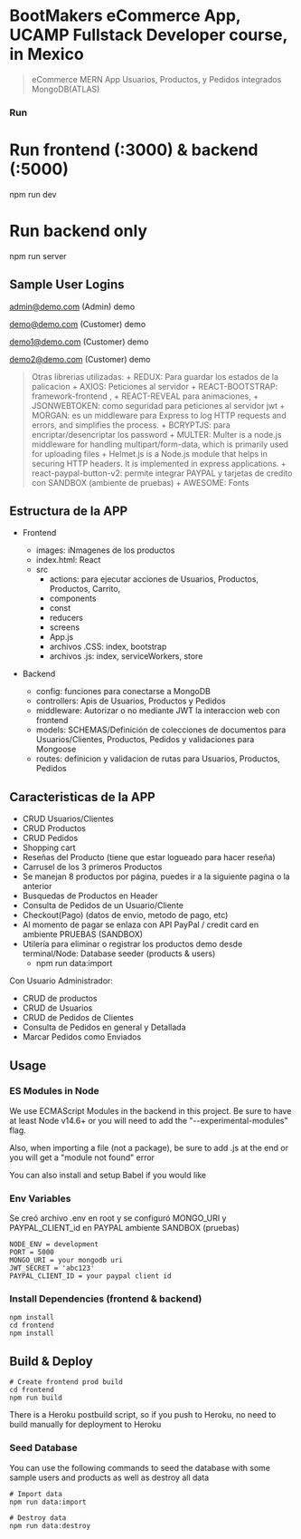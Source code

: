 # BootMakers eCommerce App, UCAMP Fullstack Developer course, in Mexico

> eCommerce MERN App 
> Usuarios, Productos, y Pedidos integrados MongoDB(ATLAS)

### Run
# Run frontend (:3000) & backend (:5000)
npm run dev

# Run backend only
npm run server



## Sample User Logins

admin@demo.com (Admin)
demo

demo@demo.com (Customer)
demo

demo1@demo.com (Customer)
demo

demo2@demo.com (Customer)
demo



> Otras librerias utilizadas: 
    + REDUX: Para guardar los estados de la palicacion
    + AXIOS: Peticiones al servidor
    + REACT-BOOTSTRAP:  framework-frontend , 
    + REACT-REVEAL para animaciones, 
    + JSONWEBTOKEN: como seguridad para peticiones al servidor jwt
    + MORGAN: es un middleware para Express to log HTTP requests and errors, and simplifies the process.
    + BCRYPTJS: para encriptar/desencriptar los password
    + MULTER: Multer is a node.js middleware for handling multipart/form-data, which is primarily used for uploading files
    + Helmet.js is a Node.js module that helps in securing HTTP headers. It is implemented in express applications. 
    + react-paypal-button-v2: permite integrar PAYPAL y tarjetas de credito con SANDBOX (ambiente de pruebas)
    + AWESOME: Fonts
    


## Estructura de la APP
- Frontend
    + images: iNmagenes de los productos
    + index.html: React 
    + src
        * actions: para ejecutar acciones de Usuarios, Productos, Productos, Carrito, 
        * components
        * const
        * reducers
        * screens
        * App.js
        * archivos .CSS: index, bootstrap
        * archivos .js: index, serviceWorkers, store

- Backend
    + config: funciones para conectarse a MongoDB 
    + controllers: Apis de Usuarios, Productos y Pedidos
    + middleware: Autorizar o no mediante JWT la interaccion web con frontend
    + models: SCHEMAS/Definición de colecciones de documentos para Usuarios/Clientes, Productos, Pedidos y validaciones para Mongoose
    + routes: definicion y validacion de rutas para Usuarios, Productos, Pedidos


## Caracteristicas de la APP

- CRUD Usuarios/Clientes
- CRUD Productos
- CRUD Pedidos
- Shopping cart
- Reseñas del Producto (tiene que estar logueado para hacer reseña)
- Carrusel de los 3 primeros Productos
- Se manejan 8 productos por página, puedes ir a la siguiente pagina o la anterior
- Busquedas de Productos en Header
- Consulta de Pedidos de un Usuario/Cliente
- Checkout(Pago) (datos de envio, metodo de pago, etc)
- Al momento de pagar se enlaza con API PayPal / credit card en ambiente PRUEBAS (SANDBOX)
- Utilería para eliminar o registrar los productos demo desde terminal/Node:  Database seeder (products & users)
    + npm run data:import

Con Usuario Administrador:
- CRUD de productos
- CRUD de Usuarios
- CRUD de Pedidos de Clientes
- Consulta de Pedidos en general y Detallada
- Marcar Pedidos como Enviados

## Usage

### ES Modules in Node

We use ECMAScript Modules in the backend in this project. Be sure to have at least Node v14.6+ or you will need to add the "--experimental-modules" flag.

Also, when importing a file (not a package), be sure to add .js at the end or you will get a "module not found" error

You can also install and setup Babel if you would like

### Env Variables

Se creó archivo .env en root y se configuró MONGO_URI y PAYPAL_CLIENT_id en PAYPAL ambiente SANDBOX (pruebas)

```
NODE_ENV = development
PORT = 5000
MONGO_URI = your mongodb uri
JWT_SECRET = 'abc123'
PAYPAL_CLIENT_ID = your paypal client id
```

### Install Dependencies (frontend & backend)

```
npm install
cd frontend
npm install
```


## Build & Deploy

```
# Create frontend prod build
cd frontend
npm run build
```

There is a Heroku postbuild script, so if you push to Heroku, no need to build manually for deployment to Heroku

### Seed Database

You can use the following commands to seed the database with some sample users and products as well as destroy all data

```
# Import data
npm run data:import

# Destroy data
npm run data:destroy
```


